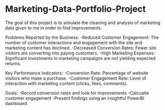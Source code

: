 # Marketing-Data-Portfolio-Project
The goal of this project is to simulate the cleaning and analysis of marketing data given to me in order to find improvements. 

Problems Reported by the Business:
-Reduced Customer Engagement: The number of customer interactions and engagement with the site and marketing content has declined.
-Decreased Conversion Rates: Fewer site visitors are converting into paying customers.
-High Marketing Expenses: Significant investments in marketing campaigns are not yielding expected returns.

Key Performance Indicators:
-Conversion Rate: Percentage of website visitors who make a purchase.
-Customer Engagement Rate: Level of interaction with marketing content (clicks, likes, comments).

Goals:
-Record conversion rates and look for improvements
-Calcualte customer engagement 
-Present findings using an insightful PowerBI dashboard
